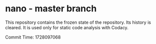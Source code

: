 # nano - master branch

This repository contains the frozen state of the repository.
Its history is cleared. It is used only for static code
analysis with Codacy.

Commit Time: 1728097068
